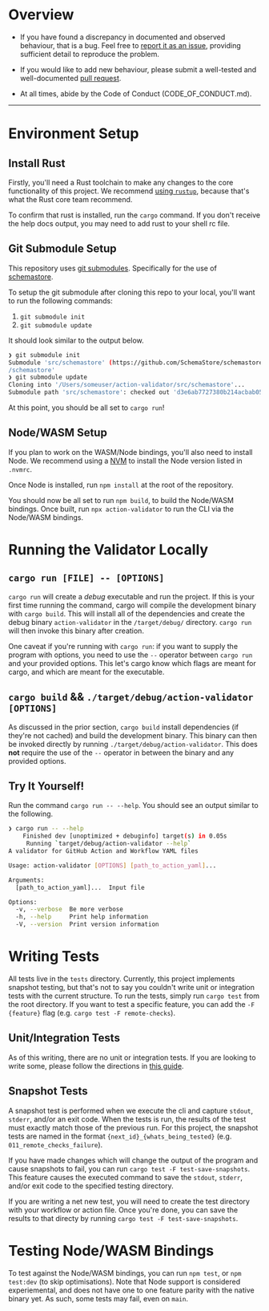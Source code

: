 # Overview

* If you have found a discrepancy in documented and observed behaviour, that
  is a bug. Feel free to [report it as an
  issue](https://github.com/mpalmer/action-validator/issues), providing
  sufficient detail to reproduce the problem.

* If you would like to add new behaviour, please submit a well-tested and
  well-documented [pull
  request](https://github.com/mpalmer/action-validator/pulls).

* At all times, abide by the Code of Conduct (CODE_OF_CONDUCT.md).

---

# Environment Setup

## Install Rust
Firstly, you'll need a Rust toolchain to make any changes to the core functionality of this project. We recommend [using `rustup`](https://www.rust-lang.org/tools/install), because that's what the Rust core team recommend.

To confirm that rust is installed, run the `cargo` command. If you don't receive the help docs output, you may need to add rust to your shell rc file.

## Git Submodule Setup
This repository uses [git submodules](https://git-scm.com/book/en/v2/Git-Tools-Submodules). Specifically for the use of [schemastore](https://github.com/SchemaStore/schemastore).

To setup the git submodule after cloning this repo to your local, you'll want to run the following commands:
1. `git submodule init`
2. `git submodule update`

It should look similar to the output below.

```bash
❯ git submodule init
Submodule 'src/schemastore' (https://github.com/SchemaStore/schemastore) registered for path 'src
/schemastore'
❯ git submodule update
Cloning into '/Users/someuser/action-validator/src/schemastore'...
Submodule path 'src/schemastore': checked out 'd3e6ab7727380b214acbab05570fb09a3e5d2dfc'
```

At this point, you should be all set to `cargo run`!

## Node/WASM Setup
If you plan to work on the WASM/Node bindings, you'll also need to install Node. We recommend using a [NVM](https://github.com/nvm-sh/nvm) to install the Node version listed in `.nvmrc`.

Once Node is installed, run `npm install` at the root of the repository.

You should now be all set to run `npm build`, to build the Node/WASM bindings. Once built, run `npx action-validator` to run the CLI via the Node/WASM bindings.

# Running the Validator Locally

## `cargo run [FILE] -- [OPTIONS]`
`cargo run` will create a _debug_ executable and run the project. If this is your first time running the command, cargo will compile the development binary with `cargo build`. This will install all of the dependencies and create the debug binary `action-validator` in the `/target/debug/` directory. `cargo run` will then invoke this binary after creation.

One caveat if you're running with `cargo run`: if you want to supply the program with options, you need to use the `--` operator between `cargo run` and your provided options. This let's cargo know which flags are meant for cargo, and which are meant for the executable.

## `cargo build` && `./target/debug/action-validator [OPTIONS]`
As discussed in the prior section, `cargo build` install dependencies (if they're not cached) and build the development binary. This binary can then be invoked directly by running `./target/debug/action-validator`. This does **not** require the use of the `--` operator in between the binary and any provided options.

## Try It Yourself!

Run the command `cargo run -- --help`. You should see an output similar to the following.
```bash
❯ cargo run -- --help
    Finished dev [unoptimized + debuginfo] target(s) in 0.05s
     Running `target/debug/action-validator --help`
A validator for GitHub Action and Workflow YAML files

Usage: action-validator [OPTIONS] [path_to_action_yaml]...

Arguments:
  [path_to_action_yaml]...  Input file

Options:
  -v, --verbose  Be more verbose
  -h, --help     Print help information
  -V, --version  Print version information
```

# Writing Tests

All tests live in the `tests` directory. Currently, this project implements snapshot testing,
but that's not to say you couldn't write unit or integration tests with the current structure.
To run the tests, simply run `cargo test` from the root directory. If you want to test a specific
feature, you can add the `-F {feature}` flag (e.g. `cargo test -F remote-checks`).

## Unit/Integration Tests
As of this writing, there are no unit or integration tests. If you are looking to write some, please
follow the directions in [this guide](https://doc.rust-lang.org/book/ch11-01-writing-tests.html).

## Snapshot Tests
A snapshot test is performed when we execute the cli and capture `stdout`, `stderr`, and/or an exit code.
When the tests is run, the results of the test must exactly match those of the previous run. For this project,
the snapshot tests are named in the format `{next_id}_{whats_being_tested}` (e.g. `011_remote_checks_failure`).

If you have made changes which will change the output of the program and cause snapshots to fail, you can run
`cargo test -F test-save-snapshots`. This feature causes the executed command to save the `stdout`, `stderr`, and/or
exit code to the specified testing directory.

If you are writing a net new test, you will need to create the test directory with your workflow or action file.
Once you're done, you can save the results to that directy by running `cargo test -F test-save-snapshots`.

# Testing Node/WASM Bindings

To test against the Node/WASM bindings, you can run `npm test`, or `npm test:dev` (to skip optimisations).
Note that Node support is considered experiemental, and does not have one to one feature parity with the native binary yet.
As such, some tests may fail, even on `main`.
